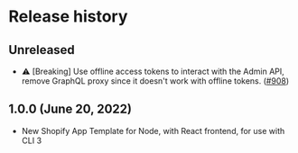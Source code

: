 # Release history

## Unreleased

- ⚠️ [Breaking] Use offline access tokens to interact with the Admin API, remove GraphQL proxy since it doesn't work with offline tokens. ([#908](https://github.com/Shopify/shopify-app-template-node/pull/908))

## 1.0.0 (June 20, 2022)

- New Shopify App Template for Node, with React frontend, for use with CLI 3
